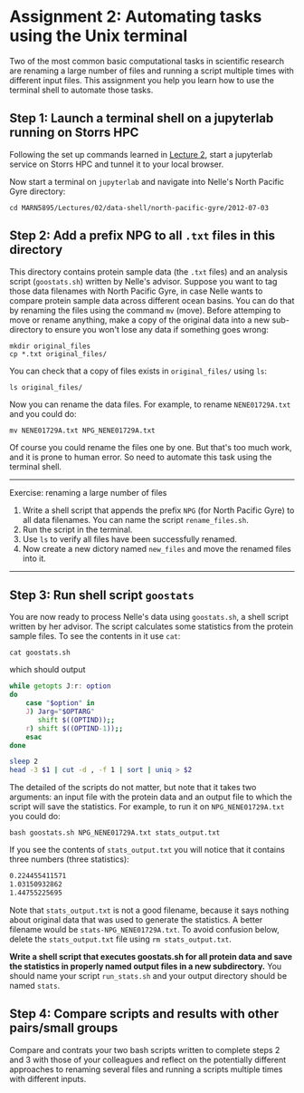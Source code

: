 # Assignment 2: Automating tasks using the Unix terminal
Two of the most common basic computational tasks in scientific research are renaming a large number of files and running a script multiple times with different input files. This assignment you help you learn how to use the terminal shell to automate those tasks.

## Step 1: Launch a terminal shell on a jupyterlab running on Storrs HPC

Following the set up commands learned in [Lecture 2](../lectures/02/README.md), start a jupyterlab service on Storrs HPC and tunnel it to your local browser.

Now start a terminal on `jupyterlab` and navigate into Nelle's North Pacific Gyre directory:

    cd MARN5895/Lectures/02/data-shell/north-pacific-gyre/2012-07-03

## Step 2: Add a prefix NPG to all `.txt` files in this directory
This directory contains protein sample data (the `.txt` files) and an analysis script (`goostats.sh`) written by Nelle's advisor. Suppose you want to tag those data filenames with North Pacific Gyre, in case Nelle wants to compare protein sample data across different ocean basins.  You can do that by renaming the files using the command `mv` (move). Before attemping to move or rename anything, make a copy of the original data into a new sub-directory to ensure you won't lose any data if something goes wrong:

    mkdir original_files
    cp *.txt original_files/

You can check that a copy of files exists in `original_files/` using `ls`:

    ls original_files/

Now you can rename the data files. For example, to rename `NENE01729A.txt` and you could do:

    mv NENE01729A.txt NPG_NENE01729A.txt

Of course you could rename the files one by one. But that's too much work, and it is prone to human error. So need to automate this task using the terminal shell. 

---
Exercise: renaming a large number of files

1. Write a shell script that appends the prefix `NPG` (for North Pacific Gyre) to all data filenames. You can name the script `rename_files.sh`. 
2. Run the script in the terminal.
3. Use `ls` to verify all files have been successfully renamed. 
4. Now create a new dictory named `new_files` and move the renamed files into it.
---

## Step 3: Run shell script `goostats`

You are now ready to process Nelle's data  using `goostats.sh`, a shell script written by her advisor. The script calculates some statistics from the protein sample files. To see the contents in it use `cat`:

    cat goostats.sh

which should output 

```BASH
while getopts J:r: option
do
    case "$option" in
    J) Jarg="$OPTARG"
       shift $((OPTIND));;
    r) shift $((OPTIND-1));;
    esac
done

sleep 2
head -3 $1 | cut -d , -f 1 | sort | uniq > $2
```

The detailed of the scripts do not matter, but note that it takes two arguments: an input file with the protein data and an output file to which the script will save the statistics. For example, to run it on `NPG_NENE01729A.txt` you could do:

    bash goostats.sh NPG_NENE01729A.txt stats_output.txt

If you see the contents of `stats_output.txt` you will notice that it contains three numbers (three statistics):

```BASH
0.224455411571
1.03150932862
1.44755225695
```

Note that `stats_output.txt` is not a good filename, because it says nothing about original data that was used to generate the statistics. A better filename would be `stats-NPG_NENE01729A.txt`. To avoid confusion below, delete the `stats_output.txt` file using `rm stats_output.txt`.  

**Write a shell script that executes goostats.sh for all protein data and save the statistics in properly named output files in a new subdirectory.** You should name your script `run_stats.sh` and your output directory should be named `stats`. 

## Step 4: Compare scripts and results with other pairs/small groups
Compare and contrats your two bash scripts written to complete steps 2 and 3 with those of your colleagues and reflect on the potentially different approaches to renaming several files and running a scripts multiple times with different inputs.

